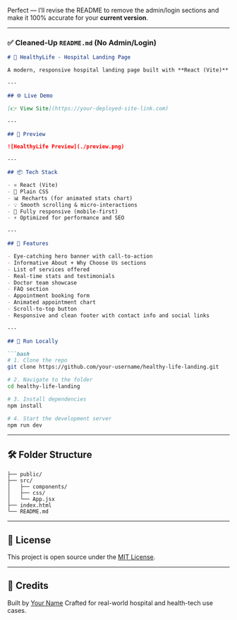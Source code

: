 Perfect — I’ll revise the README to remove the admin/login sections and make it 100% accurate for your **current version**.

---

### ✅ Cleaned-Up `README.md` (No Admin/Login)

````markdown
# 🏥 HealthyLife - Hospital Landing Page

A modern, responsive hospital landing page built with **React (Vite)** and **CSS**, designed to showcase services, doctors, appointments, and more — optimized for performance, SEO, and mobile usability.

---

## 🌐 Live Demo

[👉 View Site](https://your-deployed-site-link.com)

---

## 📸 Preview

![HealthyLife Preview](./preview.png)

---

## 📦 Tech Stack

- ⚛️ React (Vite)
- 🎨 Plain CSS
- 📊 Recharts (for animated stats chart)
- 💡 Smooth scrolling & micro-interactions
- 📱 Fully responsive (mobile-first)
- ⚡ Optimized for performance and SEO

---

## 📁 Features

- Eye-catching hero banner with call-to-action  
- Informative About + Why Choose Us sections  
- List of services offered  
- Real-time stats and testimonials  
- Doctor team showcase  
- FAQ section  
- Appointment booking form  
- Animated appointment chart  
- Scroll-to-top button  
- Responsive and clean footer with contact info and social links

---

## 🚀 Run Locally

```bash
# 1. Clone the repo
git clone https://github.com/your-username/healthy-life-landing.git

# 2. Navigate to the folder
cd healthy-life-landing

# 3. Install dependencies
npm install

# 4. Start the development server
npm run dev
````

---

## 🛠️ Folder Structure

```
├── public/
├── src/
│   ├── components/
│   ├── css/
│   └── App.jsx
├── index.html
└── README.md
```

---

## 📄 License

This project is open source under the [MIT License](LICENSE).

---

## 🙌 Credits

Built by [Your Name](https://bkye.vercel.app)
Crafted for real-world hospital and health-tech use cases.

```


